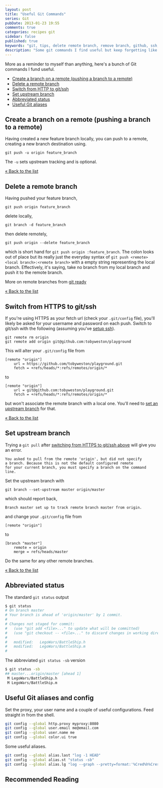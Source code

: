 ```yaml
---
layout: post
title: "Useful Git Commands"
series: Git
pubDate: 2013-01-23 19:55
comments: true
categories: recipes git
sidebar: false
published: true
keywords: "git, tips, delete remote branch, remove branch, github, ssh, https"
description: "Some git commands I find useful but keep forgetting like removing a remote branch."
---
```


<a id="top"></a>More as a reminder to myself than anything, here's a bunch of Git commands I fund useful.

 - [Create a branch on a remote (pushing a branch to a remote)](/blog/2013/01/23/useful-git-commands#create_remote_branch)
 - [Delete a remote branch](/blog/2013/01/23/useful-git-commands#delete_remote_branch)
 - [Switch from HTTP to git/ssh](/blog/2013/01/23/useful-git-commands#switch_to_ssh)
 - [Set upstream branch](/blog/2013/01/23/useful-git-commands#set_upstream_branch)
 - [Abbreviated status](/blog/2013/01/23/useful-git-commands#status)
 - [Useful Git aliases](/blog/2013/01/23/useful-git-commands#alias)


<!-- more -->

## <a id="create_remote_branch"></a>Create a branch on a remote (pushing a branch to a remote)

Having created a new feature branch locally, you can push to a remote, creating a new branch destination using.

    git push -u origin feature_branch

The `-u` sets upstream tracking and is optional.

[« Back to the list](#top)


## <a id="delete_remote_branch"></a>Delete a remote branch

Having pushed your feature branch,

    git push origin feature_branch

delete locally,

    git branch -d feature_branch

then delete remotely,

    git push origin --delete feature_branch

which is short hand for `git push origin :feature_branch`. The colon looks out of place but its really just the everyday syntax of `git push <remote> <local branch>:<remote branch>` with a empty string representing the local branch. Effectively, it's saying, take no branch from my local branch and push it to the remote branch.



More on remote branches from [git ready](http://gitready.com/beginner/2009/02/02/push-and-delete-branches.html)

[« Back to the list](#top)



## <a id="switch_to_ssh"></a>Switch from HTTPS to git/ssh

If you're using HTTPS as your fetch url (check your `.git/config` file), you'll likely be asked for your username and password on each push. Switch to git/ssh with the following (assuming you've [setup ssh](https://help.github.com/articles/generating-ssh-keys)).

    git remote rm origin
    git remote add origin git@github.com:tobyweston/playground


This will alter your `.git/config` file from

    [remote "origin"]
        url = https://github.com/tobyweston/playground.git
        fetch = +refs/heads/*:refs/remotes/origin/*

to

    [remote "origin"]
        url = git@github.com:tobyweston/playground.git
        fetch = +refs/heads/*:refs/remotes/origin/*

but won't associate the remote branch with a local one. You'll need to [set an upstream branch](#set_upstream_branch) for that.

[« Back to the list](#top)


## <a id="set_upstream_branch"></a>Set upstream branch

Trying a `git pull` after [switching from HTTPS to git/ssh above](#switch_to_ssh) will give you an error.

    You asked to pull from the remote 'origin', but did not specify
    a branch. Because this is not the default configured remote
    for your current branch, you must specify a branch on the command line.

Set the upstream branch with

    git branch --set-upstream master origin/master

which should report back,

    Branch master set up to track remote branch master from origin.

and change your `.git/config` file from

    [remote "origin"]

to

    [branch "master"]
        remote = origin
        merge = refs/heads/master


Do the same for any other remote branches.

[« Back to the list](#top)


## <a id="status"></a>Abbreviated status

The standard `git status` output

``` sh
$ git status
# On branch master
# Your branch is ahead of 'origin/master' by 1 commit.
#
# Changes not staged for commit:
#   (use "git add <file>..." to update what will be committed)
#   (use "git checkout -- <file>..." to discard changes in working directory)
#
#	modified:   LegoWars/BattleShip.h
#	modified:   LegoWars/BattleShip.m
#
```
The abbreviated `git status -sb` version

``` sh
$ git status -sb
## master...origin/master [ahead 1]
 M LegoWars/BattleShip.h
 M LegoWars/BattleShip.m
```

## <a id="alias"></a>Useful Git aliases and config

Set the proxy, your user name and a couple of useful configurations. Feed straight in from the shell.

``` sh
git config --global http.proxy myproxy:8080
git config --global user.email me@email.com
git config --global user.name me
git config --global color.ui true
```

Some useful aliases.

``` sh
git config --global alias.last "log -1 HEAD"
git config --global alias.st "status -sb"
git config --global alias.lg "log --graph --pretty=format:'%Cred%h%Creset -%C(yellow)%d%Creset %s %Cgreen(%cr) %C(bold blue)<%an>%Creset' --abbrev-commit --date=relative"
```


## Recommended Reading

<div>
    <script type="text/javascript">
    function trackOutboundLink(link, category, action) {

        try {
            _gaq.push(['_trackEvent', category , action]);
        } catch(err){}

        setTimeout(function() {
            document.location.href = link.href;
        }, 100);
    }
    </script>
</div>

<a href="http://www.amazon.co.uk/gp/product/1934356727/ref=as_li_ss_il?ie=UTF8&camp=1634&creative=19450&creativeASIN=1934356727&linkCode=as2&tag=baddotrobot-21" onClick="trackOutboundLink(this, 'Outbound Links', 'amazon.com'); return false;">![](http://ecx.images-amazon.com/images/I/41iwlU4g9yL._SL160_.jpg 'Pragmatic Guide to Git (Pragmatic Programmers)' %}</a>
<a href="http://www.amazon.co.uk/gp/product/1934356158/ref=as_li_ss_tl?ie=UTF8&camp=1634&creative=19450&creativeASIN=1934356158&linkCode=as2&tag=baddotrobot-21" onClick="trackOutboundLink(this, 'Outbound Links', 'amazon.com'); return false;">![](http://ecx.images-amazon.com/images/I/519CeNsejdL._SL160_.jpg 'Pragmatic Version Control Using Git' %}</a>

 * <a href="http://www.amazon.co.uk/gp/product/1934356727/ref=as_li_ss_tl?ie=UTF8&camp=1634&creative=19450&creativeASIN=1934356727&linkCode=as2&tag=baddotrobot-21" onClick="trackOutboundLink(this, 'Outbound Links', 'amazon.com'); return false;">Pragmatic Guide to Git (Pragmatic Programmers)</a>, Travis Swicegood
 * <a href="http://www.amazon.co.uk/gp/product/1934356158/ref=as_li_ss_tl?ie=UTF8&camp=1634&creative=19450&creativeASIN=1934356158&linkCode=as2&tag=baddotrobot-21" onClick="trackOutboundLink(this, 'Outbound Links', 'amazon.com'); return false;">Pragmatic Version Control Using Git: 1 (Pragmatic Starter Kit)</a>, Travis Swicegood
 * <a href="http://www.amazon.co.uk/gp/product/1430218339/ref=as_li_ss_tl?ie=UTF8&camp=1634&creative=19450&creativeASIN=1430218339&linkCode=as2&tag=baddotrobot-21" onClick="trackOutboundLink(this, 'Outbound Links', 'amazon.com'); return false;">Pro Git (Expert's Voice in Software Development)</a>, Scott Chacon
